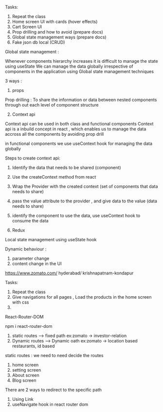 



Tasks:
1. Repeat the class 
2. Home screen UI with cards (hover effects)
3. Cart Screen UI
4. Prop drilling and how to avoid (prepare docs)
5. Global state management ways (prepare docs)
6. Fake json db local (CRUD)













Global state management :



Whenever components hierarchy increases it is difficult to manage the state using useState
We can manage the data globally irrespective of components in the application using Global state management techniques


3 ways :
1. props 

Prop drilling :
To share the information or data between nested components through out each level of component structure


2. Context api

Context api can be used in both class and functional components 
Context api is a inbuild concept in react , which enables us to manage the data accross all 
the components by avoiding prop drill

in functional components we use useContext hook for managing the data globally

Steps to create context api:

1. Identify the data that needs to be shared (component)
2. Use the createContext method from react
3. Wrap the Provider with the created context (set of components that data needs to share)
4. pass the value attribute to the provider , and give data to the value (data needs to share)
5. identify the component to use the data, use useContext hook to consume the data



3. Redux




Local state management using useState hook
































Dynamic behaviour :

1. parameter change
2. content change in the UI

 <Route   path='/:city/:restaurantUniqueId'  Component={RestaurantDetailScreen}  />

https://www.zomato.com/
hyderabad/
krishnapatnam-kondapur











Tasks:
1. Repeat the class
2. Give navigations for all pages , Load the products in the home screen with css
3. 




React-Router-DOM 

npm i react-router-dom


1. static routes  --> fixed path ex:zomato -> investor-relation
2. Dynamic routes --> Dynamic oath ex:zomato -> location based restaurants, id based




static routes : we need to need decide the routes 

1. home screen 
2. setting screen 
3. About screen
4. Blog screen


There are 2 ways to redirect to the specific path 
1. Using Link 
2. useNavigate hook in react router dom